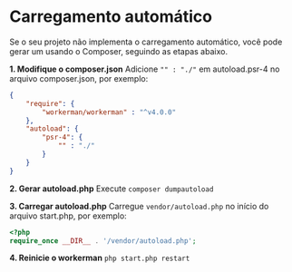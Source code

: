 # Carregamento automático

Se o seu projeto não implementa o carregamento automático, você pode gerar um usando o Composer, seguindo as etapas abaixo.

**1. Modifique o composer.json**
Adicione `"" : "./"` em autoload.psr-4 no arquivo composer.json, por exemplo:
```json
{
    "require": {
        "workerman/workerman" : "^v4.0.0"
    },
    "autoload": {
        "psr-4": {
            "" : "./"
        }
    }
}
```

**2. Gerar autoload.php**
Execute `composer dumpautoload`

**3. Carregar autoload.php**
Carregue `vendor/autoload.php` no início do arquivo start.php, por exemplo:
```php
<?php
require_once __DIR__ . '/vendor/autoload.php';
```

**4. Reinicie o workerman**
`php start.php restart`
